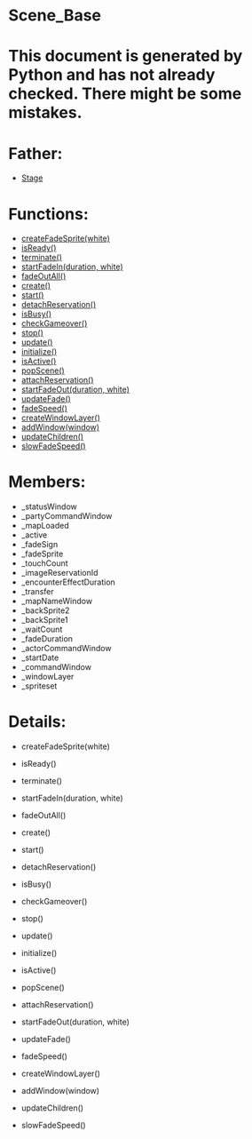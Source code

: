 Scene_Base
===

# This document is generated by Python and has not already checked. There might be some mistakes.

# Father:
* [Stage](Stage.md)


# Functions:
* [createFadeSprite(white)](#createFadeSprite)
* [isReady()](#isReady)
* [terminate()](#terminate)
* [startFadeIn(duration, white)](#startFadeIn)
* [fadeOutAll()](#fadeOutAll)
* [create()](#create)
* [start()](#start)
* [detachReservation()](#detachReservation)
* [isBusy()](#isBusy)
* [checkGameover()](#checkGameover)
* [stop()](#stop)
* [update()](#update)
* [initialize()](#initialize)
* [isActive()](#isActive)
* [popScene()](#popScene)
* [attachReservation()](#attachReservation)
* [startFadeOut(duration, white)](#startFadeOut)
* [updateFade()](#updateFade)
* [fadeSpeed()](#fadeSpeed)
* [createWindowLayer()](#createWindowLayer)
* [addWindow(window)](#addWindow)
* [updateChildren()](#updateChildren)
* [slowFadeSpeed()](#slowFadeSpeed)

# Members:
* _statusWindow
* _partyCommandWindow
* _mapLoaded
* _active
* _fadeSign
* _fadeSprite
* _touchCount
* _imageReservationId
* _encounterEffectDuration
* _transfer
* _mapNameWindow
* _backSprite2
* _backSprite1
* _waitCount
* _fadeDuration
* _actorCommandWindow
* _startDate
* _commandWindow
* _windowLayer
* _spriteset

# Details:
<p id=createFadeSprite></p>

* createFadeSprite(white)
	

<p id=isReady></p>

* isReady()
	

<p id=terminate></p>

* terminate()
	

<p id=startFadeIn></p>

* startFadeIn(duration, white)
	

<p id=fadeOutAll></p>

* fadeOutAll()
	

<p id=create></p>

* create()
	

<p id=start></p>

* start()
	

<p id=detachReservation></p>

* detachReservation()
	

<p id=isBusy></p>

* isBusy()
	

<p id=checkGameover></p>

* checkGameover()
	

<p id=stop></p>

* stop()
	

<p id=update></p>

* update()
	

<p id=initialize></p>

* initialize()
	

<p id=isActive></p>

* isActive()
	

<p id=popScene></p>

* popScene()
	

<p id=attachReservation></p>

* attachReservation()
	

<p id=startFadeOut></p>

* startFadeOut(duration, white)
	

<p id=updateFade></p>

* updateFade()
	

<p id=fadeSpeed></p>

* fadeSpeed()
	

<p id=createWindowLayer></p>

* createWindowLayer()
	

<p id=addWindow></p>

* addWindow(window)
	

<p id=updateChildren></p>

* updateChildren()
	

<p id=slowFadeSpeed></p>

* slowFadeSpeed()
	

